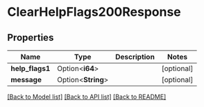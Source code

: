 # ClearHelpFlags200Response

## Properties

Name | Type | Description | Notes
------------ | ------------- | ------------- | -------------
**help_flags1** | Option<**i64**> |  | [optional]
**message** | Option<**String**> |  | [optional]

[[Back to Model list]](../README.md#documentation-for-models) [[Back to API list]](../README.md#documentation-for-api-endpoints) [[Back to README]](../README.md)


